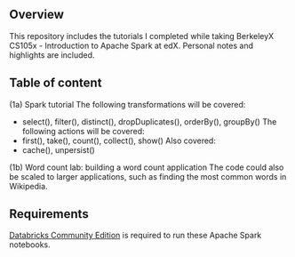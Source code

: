 ## Overview
This repository includes the tutorials I completed while taking BerkeleyX CS105x - Introduction to Apache Spark at edX. Personal notes and highlights are included.

## Table of content
(1a) Spark tutorial
The following transformations will be covered:
* select(), filter(), distinct(), dropDuplicates(), orderBy(), groupBy()
The following actions will be covered:
* first(), take(), count(), collect(), show()
Also covered:
* cache(), unpersist()

(1b) Word count lab: building a word count application
The code could also be scaled to larger applications, such as finding the most common words in Wikipedia.


## Requirements
[Databricks Community Edition](https://community.cloud.databricks.com/) is required to run these Apache Spark notebooks.
